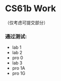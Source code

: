# CS61b Work
（仅考虑可提交部分）
### 通过测试:
- lab 1 <br>  
- lab 2 <br>  
- pro 0 <br>  
- lab 3 <br>  
- pro 1A<br>  
- pro 1G<br>  


